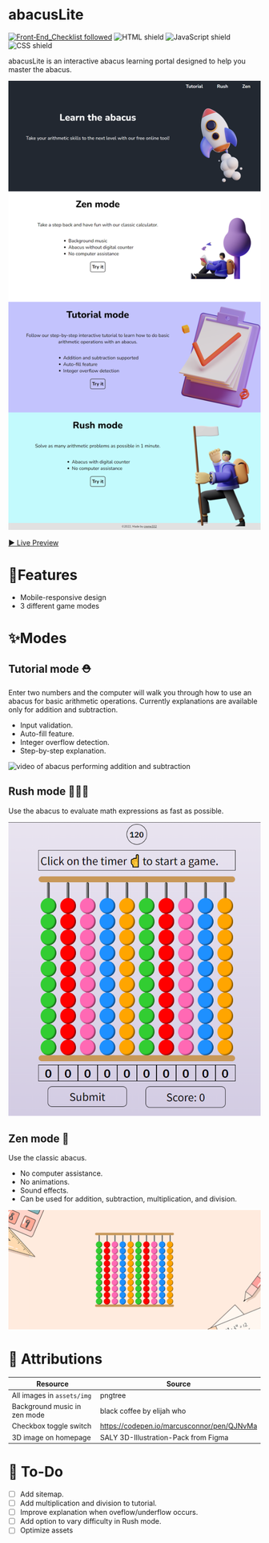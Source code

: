 # abacusLite
[![Front‑End_Checklist followed](https://img.shields.io/badge/Front‑End_Checklist-followed-brightgreen.svg)](https://github.com/thedaviddias/Front-End-Checklist/)
![HTML shield](https://img.shields.io/badge/-HTML-blue)
![JavaScript shield](https://img.shields.io/badge/-JavaScript-yellow)
![CSS shield](https://img.shields.io/badge/-CSS-orange)

abacusLite is an interactive abacus learning portal designed to help you master the abacus.

![homepage screenshot](assets/img/2022-08-22-16-12-22.png)

[▶ Live Preview](https://creme332.github.io/abacusLite/)

# 🚀Features
- Mobile-responsive design
- 3 different game modes

# ✨Modes
## Tutorial mode ⛑
Enter two numbers and the computer will walk you through how to use an abacus for basic arithmetic operations. Currently explanations are available only for addition and subtraction.

- Input validation.
- Auto-fill feature.
- Integer overflow detection.
- Step-by-step explanation.

![video of abacus performing addition and subtraction](assets/img/tutorial-video.gif)

## Rush mode 🏃‍♀️💨
Use the abacus to evaluate math expressions as fast as possible.

![rush mode screenshot](assets/img/2022-08-24-17-20-23.png)

## Zen mode 🤪 
Use the classic abacus.

- No computer assistance.
- No animations.
- Sound effects.
- Can be used for addition, subtraction, multiplication, and division.

![zen mode screenshot](assets/img/2022-08-22-16-14-37.png)
# 📌 Attributions
Resource | Source
---|---
All images in `assets/img` | pngtree
Background music in zen mode | black coffee by elijah who
Checkbox toggle switch | https://codepen.io/marcusconnor/pen/QJNvMa
3D image on homepage | SALY 3D-Illustration-Pack from Figma

# 🔨 To-Do
- [ ] Add sitemap.
- [ ] Add multiplication and division to tutorial.
- [ ] Improve explanation when oveflow/underflow occurs. 
- [ ] Add option to vary difficulty in Rush mode.
- [ ] Optimize assets
